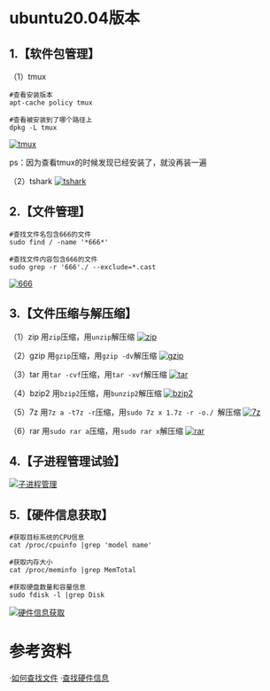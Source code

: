 # ubuntu20.04版本
## 1.【软件包管理】
（1）tmux
```
#查看安装版本
apt-cache policy tmux
```
```
#查看被安装到了哪个路径上
dpkg -L tmux
```
[![tmux](https://asciinema.org/a/tvqAXSLyC4NX0zps4OWv6Pz0B.svg)](https://asciinema.org/a/tvqAXSLyC4NX0zps4OWv6Pz0B)

 ps：因为查看tmux的时候发现已经安装了，就没再装一遍

（2）tshark
[![tshark](https://asciinema.org/a/v4kQS2ymIa3C3RVkuN96cEU6K.svg)](https://asciinema.org/a/v4kQS2ymIa3C3RVkuN96cEU6K)

## 2.【文件管理】
```
#查找文件名包含666的文件
sudo find / -name '*666*'
```
```
#查找文件内容包含666的文件
sudo grep -r '666'./ --exclude=*.cast
```
[![666](https://asciinema.org/a/3BC5lYph9DG0oi2WZbVEUosiF.svg)](https://asciinema.org/a/3BC5lYph9DG0oi2WZbVEUosiF)

## 3.【文件压缩与解压缩】

（1）zip
用```zip```压缩，用```unzip```解压缩
[![zip](https://asciinema.org/a/2p2wtCbPJjvS6P1OWqNmqzUgG.svg)](https://asciinema.org/a/2p2wtCbPJjvS6P1OWqNmqzUgG)

（2）gzip
用```gzip```压缩，用```gzip -dv```解压缩
[![gzip](https://asciinema.org/a/KThm8ajbFznwNNRqH6cOneiBD.svg)](https://asciinema.org/a/KThm8ajbFznwNNRqH6cOneiBD)

（3）tar
用```tar -cvf```压缩，用```tar -xvf```解压缩
[![tar](https://asciinema.org/a/c9Z44efrhqNZQAD9aPJRp7JFb.svg)](https://asciinema.org/a/c9Z44efrhqNZQAD9aPJRp7JFb)

（4）bzip2
用```bzip2```压缩，用```bunzip2```解压缩
[![bzip2](https://asciinema.org/a/ZHoSoDuZYAmscXIv9t5LPb7wd.svg)](https://asciinema.org/a/ZHoSoDuZYAmscXIv9t5LPb7wd)

（5）7z
用```7z a -t7z -r```压缩，用```sudo 7z x 1.7z -r -o./ ```解压缩
[![7z](https://asciinema.org/a/yIHBeasVJ4ves6WXnBn4DhFk5.svg)](https://asciinema.org/a/yIHBeasVJ4ves6WXnBn4DhFk5)

（6）rar
用```sudo rar a```压缩，用```sudo rar x```解压缩
[![rar](https://asciinema.org/a/mLt70cv980FAaHpKogWhm5KJ1.svg)](https://asciinema.org/a/mLt70cv980FAaHpKogWhm5KJ1)

## 4.【子进程管理试验】
[![子进程管理](https://asciinema.org/a/z4H6os6Gyj8wImGuri45MMx3e.svg)](https://asciinema.org/a/z4H6os6Gyj8wImGuri45MMx3e)

## 5.【硬件信息获取】
```
#获取目标系统的CPU信息
cat /proc/cpuinfo |grep 'model name'
```
```
#获取内存大小
cat /proc/meminfo |grep MemTotal 
```
```
#获取硬盘数量和容量信息
sudo fdisk -l |grep Disk
```
[![硬件信息获取](https://asciinema.org/a/EGPnZHPLj05TlaTjTsFW5O5bo.svg)](https://asciinema.org/a/EGPnZHPLj05TlaTjTsFW5O5bo)

# 参考资料
·[如何查找文件](https://jingyan.baidu.com/article/3065b3b6b28b7cbecff8a4e8.html)
·[查找硬件信息](https://blog.csdn.net/qq_15437629/article/details/51601521)
